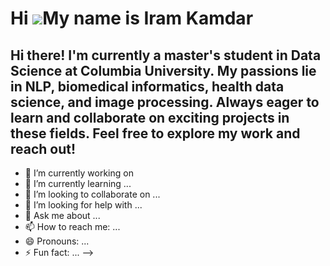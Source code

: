 Hi ![](https://user-images.githubusercontent.com/18350557/176309783-0785949b-9127-417c-8b55-ab5a4333674e.gif)My name is Iram Kamdar
===================================================================================================================================

Hi there! I'm currently a master's student in Data Science at Columbia University. My passions lie in NLP, biomedical informatics, health data science, and image processing. Always eager to learn and collaborate on exciting projects in these fields. Feel free to explore my work and reach out!
-----------------------------------------------------------------------------------------------------------------------------------------------------------------------------------------------------------------------------------------------------------------------------------------------------

- 🔭 I’m currently working on 
- 🌱 I’m currently learning ...
- 👯 I’m looking to collaborate on ...
- 🤔 I’m looking for help with ...
- 💬 Ask me about ...
- 📫 How to reach me: ...
- 😄 Pronouns: ...
- ⚡ Fun fact: ...
-->
